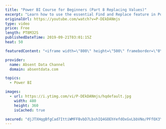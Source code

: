 ```yaml
---
title: "Power BI Course for Beginners (Part 8 Replacing Values)"
excerpt: "Learn how to use the essential Find and Replace feature in Power BI."
originalUrl: https://youtube.com/watch?v=P-DEkDANmjs
type: video
price: Free
length: PT8M32S
publishedDateTime: 2019-09-21T03:01:15Z
heat: 50

featuredContent: "<iframe width=\"800\" height=\"500\" frameborder=\"0\" src=\"https://www.youtube.com/embed/P-DEkDANmjs\" allow=\"accelerometer; autoplay; encrypted-media; gyroscope; picture-in-picture\" allowfullscreen></iframe>"

provider:
  name: Absent Data Channel
  domain: absentdata.com

topics:
  - Power BI

images:
  - url: https://i.ytimg.com/vi/P-DEkDANmjs/hqdefault.jpg
    width: 480
    height: 360
    isCached: true

secured: "djJTXHqgBfgCad7IttiWMFFBvbD7LbshIQ4GOEhYefdOxGvLbbVNo/PFfOX3YJKsue+e7mtgCAD84N6n8P8hDjosd9gUHM93KhXl+CkQZgtDKYY5FBYWMe2PT1+rq1ooUM2+4nR1WfwVfLnRcP8QuvIWmsVwNjPerZ/Tr375a0BYi4ycGieea2f6boVabTVXMLftXXfPdzqS9vF7Dpr8GThU/S+cClKiB6LoodC91hpTTptPWjPZzdopoig9nH8KR+/n2bh+JPYN2IRRJTSXdUXPSWE9nQ8HBi87Pm/G9Gp9dSkQpKdo0RhAFehelOfmYU0HNX4dtsknEDQb7XUm73BA/hHYyA+vTT4joN5ZtVq4VYTjjmx0HBKyzK/clzNZRnqEIZi3W37wrtOn4QbO45tSFZHIMnFmh01HRpRyyp4=;3fsxmTmBz1pWIeN0nziWRQ=="
---
```



